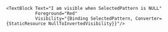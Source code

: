 <StackPanel Margin="20">
    <TextBlock Text="I am visible when SelectedPattern is NOT null"
               Foreground="Green"
               Visibility="{Binding SelectedPattern, Converter={StaticResource NullToVisibility}}"/>

    <TextBlock Text="I am visible when SelectedPattern is NULL"
               Foreground="Red"
               Visibility="{Binding SelectedPattern, Converter={StaticResource NullToInvertedVisibility}}"/>
</StackPanel>
